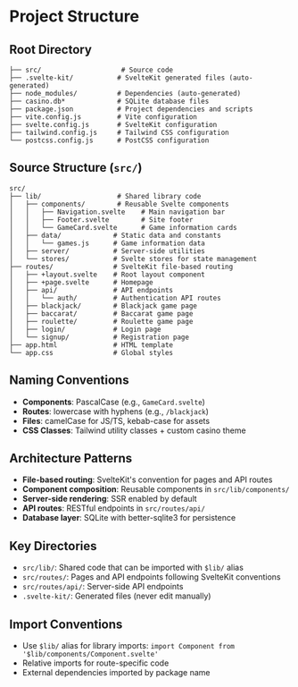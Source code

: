 # Project Structure

## Root Directory

```
├── src/                    # Source code
├── .svelte-kit/           # SvelteKit generated files (auto-generated)
├── node_modules/          # Dependencies (auto-generated)
├── casino.db*             # SQLite database files
├── package.json           # Project dependencies and scripts
├── vite.config.js         # Vite configuration
├── svelte.config.js       # SvelteKit configuration
├── tailwind.config.js     # Tailwind CSS configuration
└── postcss.config.js      # PostCSS configuration
```

## Source Structure (`src/`)

```
src/
├── lib/                   # Shared library code
│   ├── components/        # Reusable Svelte components
│   │   ├── Navigation.svelte    # Main navigation bar
│   │   ├── Footer.svelte        # Site footer
│   │   └── GameCard.svelte      # Game information cards
│   ├── data/             # Static data and constants
│   │   └── games.js      # Game information data
│   ├── server/           # Server-side utilities
│   └── stores/           # Svelte stores for state management
├── routes/               # SvelteKit file-based routing
│   ├── +layout.svelte    # Root layout component
│   ├── +page.svelte      # Homepage
│   ├── api/              # API endpoints
│   │   └── auth/         # Authentication API routes
│   ├── blackjack/        # Blackjack game page
│   ├── baccarat/         # Baccarat game page
│   ├── roulette/         # Roulette game page
│   ├── login/            # Login page
│   └── signup/           # Registration page
├── app.html              # HTML template
└── app.css               # Global styles
```

## Naming Conventions

- **Components**: PascalCase (e.g., `GameCard.svelte`)
- **Routes**: lowercase with hyphens (e.g., `/blackjack`)
- **Files**: camelCase for JS/TS, kebab-case for assets
- **CSS Classes**: Tailwind utility classes + custom casino theme

## Architecture Patterns

- **File-based routing**: SvelteKit's convention for pages and API routes
- **Component composition**: Reusable components in `src/lib/components/`
- **Server-side rendering**: SSR enabled by default
- **API routes**: RESTful endpoints in `src/routes/api/`
- **Database layer**: SQLite with better-sqlite3 for persistence

## Key Directories

- `src/lib/`: Shared code that can be imported with `$lib/` alias
- `src/routes/`: Pages and API endpoints following SvelteKit conventions
- `src/routes/api/`: Server-side API endpoints
- `.svelte-kit/`: Generated files (never edit manually)

## Import Conventions

- Use `$lib/` alias for library imports: `import Component from '$lib/components/Component.svelte'`
- Relative imports for route-specific code
- External dependencies imported by package name

